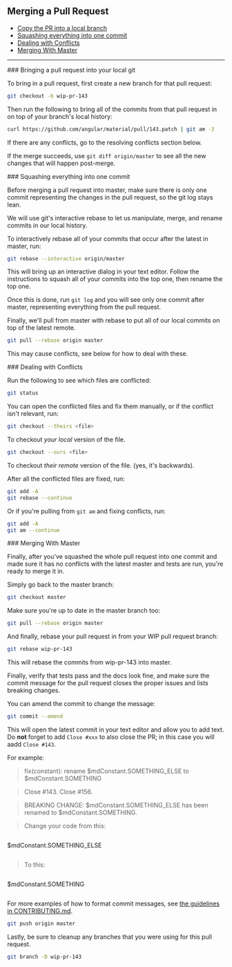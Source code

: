 ## Merging a Pull Request

* [Copy the PR into a local branch](#curl)
* [Squashing everything into one commit](#squash)
* [Dealing with Conflicts](#conflicts)
* [Merging With Master](#merging)

<hr/>

###<a name="curl"></a> Bringing a pull request into your local git

To bring in a pull request, first create a new branch for that pull request:

```sh
git checkout -b wip-pr-143
```

Then run the following to bring all of the commits from that pull request
in on top of your branch's local history:

```sh
curl https://github.com/angular/material/pull/143.patch | git am -3
```

If there are any conflicts, go to the resolving conflicts section below.

If the merge succeeds, use `git diff origin/master` to see all the new changes that will happen post-merge.

###<a name="squash"></a> Squashing everything into one commit

Before merging a pull request into master, make sure there is only one commit
representing the changes in the pull request, so the git log stays lean.

We will use git's interactive rebase to let us manipulate, merge, and rename
commits in our local history.

To interactively rebase all of your commits that occur after the latest in master, run:

```sh
git rebase --interactive origin/master
```

This will bring up an interactive dialog in your text editor. Follow the instructions
to squash all of your commits into the top one, then rename the top one.

Once this is done, run `git log` and you will see only one commit after master, representing
everything from the pull request.

Finally, we'll pull from master with rebase to put all of our local commits on top of
the latest remote.

```sh
git pull --rebase origin master
```

This may cause conflicts, see below for how to deal with these.

###<a name="conflicts"></a> Dealing with Conflicts

Run the following to see which files are conflicted:

```sh
git status
```

You can open the conflicted files and fix them manually, or if the conflict isn't relevant, run:

```sh
git checkout --theirs <file>
```

To checkout *your local* version of the file.

```sh
git checkout --ours <file>
```

To checkout *their remote* version of the file. (yes, it's backwards).

After all the conflicted files are fixed, run:

```sh
git add -A
git rebase --continue
```

Or if you're pulling from `git am` and fixing conflicts, run:

```sh
git add -A
git am --continue
```

###<a name="merging"></a> Merging With Master

Finally, after you've squashed the whole pull request into one commit and made sure
it has no conflicts with the latest master and tests are run, you're ready to merge it in.

Simply go back to the master branch:

```sh
git checkout master
```

Make sure you're up to date in the master branch too:

```sh
git pull --rebase origin master
```

And finally, rebase your pull request in from your WIP pull request branch:

```sh
git rebase wip-pr-143
```

This will rebase the commits from wip-pr-143 into master.

Finally, verify that tests pass and the docs look fine, and make sure
the commit message for the pull request closes the proper issues and lists
breaking changes.

You can amend the commit to change the message:

```sh
git commit --amend
```

This will open the latest commit in your text editor and allow you to add
text. Do **not** forget to add `Close #xxx` to also close the PR; in this case you will aadd `Close #143`.

For example:

> fix(constant): rename $mdConstant.SOMETHING_ELSE to $mdConstant.SOMETHING

> Close #143. Close #156.

> BREAKING CHANGE: $mdConstant.SOMETHING_ELSE has been renamed to $mdConstant.SOMETHING.

> Change your code from this:

> ```js
  $mdConstant.SOMETHING_ELSE
> ```

> To this:

> ```js
  $mdConstant.SOMETHING
> ```

For more examples of how to format commit messages, see
[the guidelines in CONTRIBUTING.md](https://github.com/angular/material/blob/master/CONTRIBUTING.md#-git-commit-guidelines).

```sh
git push origin master
```

Lastly, be sure to cleanup any branches that you were using for this pull request.

```sh
git branch -D wip-pr-143
```

